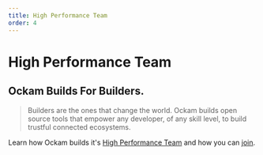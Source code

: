 ```yaml
---
title: High Performance Team
order: 4
---
```


# High Performance Team

## Ockam Builds For Builders.

> Builders are the ones that change the world. Ockam builds open source tools that empower any developer, of any skill level, to build trustful connected ecosystems.

Learn how Ockam builds it's [High Performance Team](/learn/how-to-guides/high-performance-team/values_and_virtues_on_the_Ockam_Team/) and how you can [join](/learn/how-to-guides/high-performance-team/join_us).